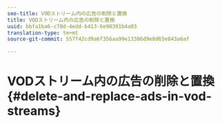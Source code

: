 ```yaml
---
seo-title: VODストリーム内の広告の削除と置換
title: VODストリーム内の広告の削除と置換
uuid: bbfa1ba6-c78d-4edd-b413-6e90391b4a03
translation-type: tm+mt
source-git-commit: 557f42cd9a6f356aa99e13386d9e8d65e043a6af

---
```



# VODストリーム内の広告の削除と置換 {#delete-and-replace-ads-in-vod-streams}
